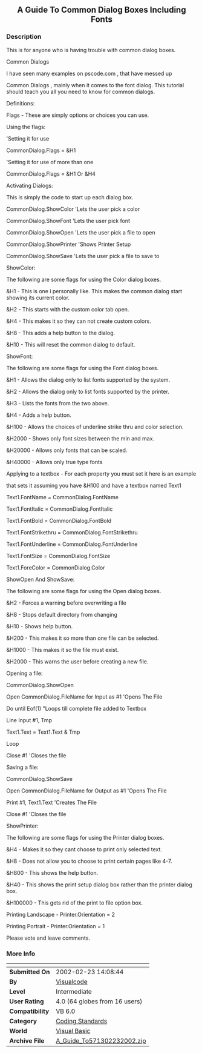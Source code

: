 ﻿<div align="center">

## A Guide To Common Dialog Boxes Including Fonts


</div>

### Description

This is for anyone who is having trouble with common dialog boxes.

Common Dialogs

I have seen many examples on pscode.com , that have messed up

Common Dialogs , mainly when it comes to the font dialog. This tutorial should teach you all you need to know for common dialogs.

Definitions:

Flags - These are simply options or choices you can use.

Using the flags:

'Setting it for use

CommonDialog.Flags = &H1

'Setting it for use of more than one

CommonDialog.Flags = &H1 Or &H4

Activating Dialogs:

This is simply the code to start up each dialog box.

CommonDialog.ShowColor 'Lets the user pick a color

CommonDialog.ShowFont 'Lets the user pick font

CommonDialog.ShowOpen 'Lets the user pick a file to open

CommonDialog.ShowPrinter 'Shows Printer Setup

CommonDialog.ShowSave 'Lets the user pick a file to save to

ShowColor:

The following are some flags for using the Color dialog boxes.

&H1 - This is one i personally like. This makes the common dialog start showing 	its current color.

&H2 - This starts with the custom color tab open.

&H4 - This makes it so they can not create custom colors.

&H8 - This adds a help button to the dialog.

&H10 - This will reset the common dialog to default.

ShowFont:

The following are some flags for using the Font dialog boxes.

&H1 - Allows the dialog only to list fonts supported by the system.

&H2 - Allows the dialog only to list fonts supported by the printer.

&H3 - Lists the fonts from the two above.

&H4 - Adds a help button.

&H100 - Allows the choices of underline strike thru and color selection.

&H2000 - Shows only font sizes between the min and max.

&H20000 - Allows only fonts that can be scaled.

&H40000 - Allows only true type fonts

Applying to a textbox - For each property you must set it here is an example

that sets it assuming you have &H100 and have a textbox named Text1

Text1.FontName = CommonDialog.FontName

Text1.FontItalic = CommonDialog.FontItalic

Text1.FontBold = CommonDialog.FontBold

Text1.FontStrikethru = CommonDialog.FontStrikethru

Text1.FontUnderline = CommonDialog.FontUnderline

Text1.FontSize = CommonDialog.FontSize

Text1.ForeColor = CommonDialog.Color

ShowOpen And ShowSave:

The following are some flags for using the Open dialog boxes.

&H2 - Forces a warning before overwriting a file

&H8 - Stops default directory from changing

&H10 - Shows help button.

&H200 - This makes it so more than one file can be selected.

&H1000 - This makes it so the file must exist.

&H2000 - This warns the user before creating a new file.

Opening a file:

CommonDialog.ShowOpen

Open CommonDialog.FileName for Input as #1 'Opens The File

Do until Eof(1) "Loops till complete file added to Textbox

Line Input #1, Tmp

Text1.Text = Text1.Text & Tmp

Loop

Close #1 'Closes the file

Saving a file:

CommonDialog.ShowSave

Open CommonDialog.FileName for Output as #1 'Opens The File

Print #1, Text1.Text 'Creates The File

Close #1 'Closes the file

ShowPrinter:

The following are some flags for using the Printer dialog boxes.

&H4 - Makes it so they cant choose to print only selected text.

&H8 - Does not allow you to choose to print certain pages like 4-7.

&H800 - This shows the help button.

&H40 - This shows the print setup dialog box rather than the printer dialog box.

&H100000 - This gets rid of the print to file option box.

Printing Landscape - Printer.Orientation = 2

Printing Portrait - Printer.Orientation = 1

Please vote and leave comments.
 
### More Info
 


<span>             |<span>
---                |---
**Submitted On**   |2002-02-23 14:08:44
**By**             |[Visualcode](https://github.com/Planet-Source-Code/PSCIndex/blob/master/ByAuthor/visualcode.md)
**Level**          |Intermediate
**User Rating**    |4.0 (64 globes from 16 users)
**Compatibility**  |VB 6\.0
**Category**       |[Coding Standards](https://github.com/Planet-Source-Code/PSCIndex/blob/master/ByCategory/coding-standards__1-43.md)
**World**          |[Visual Basic](https://github.com/Planet-Source-Code/PSCIndex/blob/master/ByWorld/visual-basic.md)
**Archive File**   |[A\_Guide\_To571302232002\.zip](https://github.com/Planet-Source-Code/visualcode-a-guide-to-common-dialog-boxes-including-fonts__1-32070/archive/master.zip)








